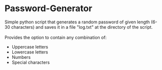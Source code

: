 # Password-Generator

Simple python script that generates a random password of given length (6-30 characters) and saves it in a file "log.txt" at the directory of the script. 
<br/><br/>Provides the option to contain any combination of:
 - Uppercase letters
 - Lowercase letters
 - Numbers
 - Special characters
